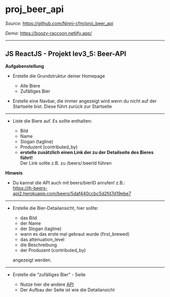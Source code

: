 # proj_beer_api

_Source:_ https://github.com/Ninni-cfm/proj_beer_api

_Demo:_ https://boozy-raccoon.netlify.app/

---

## JS ReactJS - Projekt lev3_5: Beer-API

**Aufgabenstellung**

-   Erstelle die Grundstruktur deiner Homepage

    -   Alle Biere
    -   Zufälliges Bier

-   Erstelle eine Navbar, die immer angezeigt wird wenn du nicht auf der Startseite bist. Diese führt zurück zur Startseite

---

-   Liste die Biere auf. Es sollte enthalten:

    -   Bild
    -   Name
    -   Slogan (tagline)
    -   Produzent (contributed_by)
    -   <b>erstelle zusätzlich einen Link der zu der Detailseite des Bieres führt!</b><br>
        Der Link sollte z.B. zu /beers/:beerId führen

**Hinweis**

-   Du kannst die API auch mit beers/bierID anrufen! z.B.: <br>https://ih-beers-api2.herokuapp.com/beers/5daf440ccbc5d2fd7d19ebe7

---

-   Erstelle die Bier-Detailansicht, hier sollte:

    -   das Bild
    -   der Name
    -   der Slogan (tagline)
    -   wann es das erste mal gebraut wurde (first_brewed)
    -   das attenuation_level
    -   die Beschreibung
    -   der Produzent (contributed_by)

    angezeigt werden.

---

-   Erstelle die “zufälliges Bier” - Seite

    -   Nutze hier die andere [API](https://ih-beers-api2.herokuapp.com/beers/random)
    -   Der Aufbau der Seite ist wie die Detailansicht
